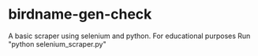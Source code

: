# birdname-gen-check
A basic scraper using selenium and python. For educational purposes
Run "python selenium_scraper.py"
